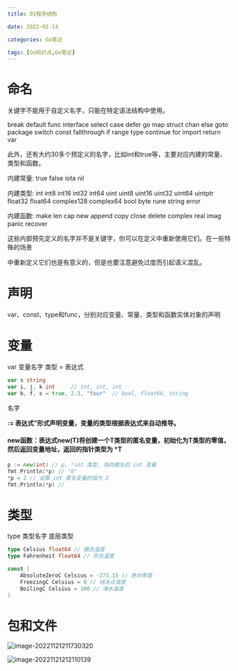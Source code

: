 ```yaml
---
title: 01程序结构

date: 2022-02-14	

categories: Go笔记	

tags: [Go知识点,Go笔记]
---	
```


# 命名

关键字不能用于自定义名字，只能在特定语法结构中使用。

break default func interface select case defer go map struct chan else goto package switch const fallthrough if range type continue for import return var

此外，还有大约30多个预定义的名字，比如int和true等，主要对应内建的常量、类型和函数。

内建常量: true false iota nil

内建类型: int int8 int16 int32 int64 uint uint8 uint16 uint32 uint64 uintptr float32 float64 complex128 complex64 bool byte rune 				 string error

内建函数: make len cap new append copy close delete complex real imag panic recover

这些内部预先定义的名字并不是关键字，你可以在定义中重新使用它们。在一些特殊的场景

中重新定义它们也是有意义的，但是也要注意避免过度而引起语义混乱。

# 声明

var、const、type和func，分别对应变量、常量、类型和函数实体对象的声明



# 变量

var 变量名字 类型 = 表达式

```go
var s string
var i, j, k int 	// int, int, int
var b, f, s = true, 2.3, "four"	 // bool, float64, string
```

名字

**:= 表达式”形式声明变量，变量的类型根据表达式来自动推导。**

#### new函数：表达式new(T)将创建一个T类型的匿名变量，初始化为T类型的零值，然后返回变量地址，返回的指针类型为 *T

```go
p := new(int) // p, *int 类型, 指向匿名的 int 变量
fmt.Println(*p) // "0"
*p = 2 // 设置 int 匿名变量的值为 2
fmt.Println(*p) //
```

# 类型

type 类型名字 底层类型

```go
type Celsius float64 // 摄氏温度
type Fahrenheit float64 // 华氏温度

const (
	AbsoluteZeroC Celsius = -273.15 // 绝对零度
	FreezingC Celsius = 0 // 结冰点温度
	BoilingC Celsius = 100 // 沸水温度
)
```

# 包和文件

![image-20221121211730320](/noteimg/C:/Users/zhuba/Desktop/PersonalBlog/source/_posts/Go知识点/Go笔记/img/image-20221121211730320.png)

![image-20221121212110139](/noteimg/C:/Users/zhuba/Desktop/PersonalBlog/source/_posts/Go知识点/Go笔记/img/image-20221121212110139.png)



